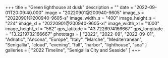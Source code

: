 +++
title = "Green lighthouse at dusk"
description = ""
date = "2022-09-01T20:09:40.000"
image = "20220901@200940-9605"
image_s = "20220901@200940-9605-s"
image_width_s = "400"
image_height_s = "224"
image_xl = "20220901@200940-9605-xl"
image_width_xl = "1000"
image_height_xl = "562"
gps_latitude = "43.7226974166667"
gps_longitude = "13.2219732166667"
phototags = [ "2022", "2022-09", "2022-09-01", "Adriatic", "Ancona", "Europe", "Italy", "Marche", "Mediterranean", "Senigallia", "cloud", "evening", "fall", "harbor", "lighthouse", "sea" ]
galleries = [ "2022 Timeline", "Senigallia City and Seaside" ]
+++
